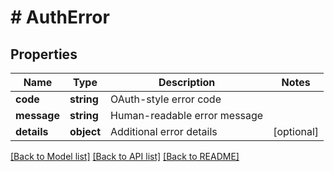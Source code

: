 # # AuthError

## Properties

Name | Type | Description | Notes
------------ | ------------- | ------------- | -------------
**code** | **string** | OAuth-style error code |
**message** | **string** | Human-readable error message |
**details** | **object** | Additional error details | [optional]

[[Back to Model list]](../../README.md#models) [[Back to API list]](../../README.md#endpoints) [[Back to README]](../../README.md)
